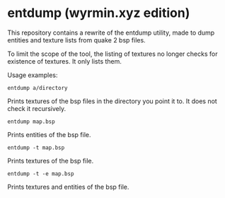 entdump (wyrmin.xyz edition)
=====
This repository contains a rewrite of the entdump utility, made to dump entities and texture lists from quake 2 bsp files.

To limit the scope of the tool, the listing of textures no longer checks for existence of textures. It only lists them.

Usage examples:

```entdump a/directory```

Prints textures of the bsp files in the directory you point it to. It does not check it recursively.

```entdump map.bsp```

Prints entities of the bsp file.

```entdump -t map.bsp```

Prints textures of the bsp file.

```entdump -t -e map.bsp```

Prints textures and entities of the bsp file.